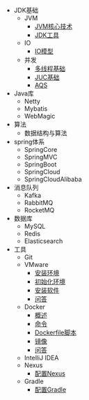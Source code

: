 * JDK基础
  * JVM
    * [JVM核心技术](jdk_base/jvm/jvm_core)
    * [JDK工具](jdk_base/jvm/jdk_tool)
  * IO
    * [IO模型](jdk_base/io/io_model)
  * 并发
    * [多线程基础](jdk_base/concurrency/thread_base)
    * [JUC基础](jdk_base/concurrency/juc)
    * [AQS](jdk_base/concurrency/aqs)
* Java库
  * Netty
  * Mybatis
  * WebMagic
* 算法
  * 数据结构与算法
* spring体系
  * SpringCore
  * SpringMVC
  * SpringBoot
  * SpringCloud
  * SpringCloudAlibaba
* 消息队列
  * Kafka
  * RabbitMQ
  * RocketMQ
* 数据库
  * MySQL
  * Redis
  * Elasticsearch
* 工具
  * Git
  * VMware
    * [安装环境](tool/vmware/install_vm)
    * [初始化环境](tool/vmware/init_vm)
    * [安装软件](tool/vmware/install_software)
    * [问答](tool/vmware/q&a)
  * Docker
    * [概述](tool/docker/overview)
    * [命令](tool/docker/command)
    * [Dockerfile脚本](tool/docker/dockerfile)
    * [镜像](tool/docker/images)
    * [问答](tool/docker/q&a)
  * IntelliJ IDEA
  * Nexus
    * [配置Nexus](tool/nexus/config)
  * Gradle
    * [配置Gradle](tool/gra/config)